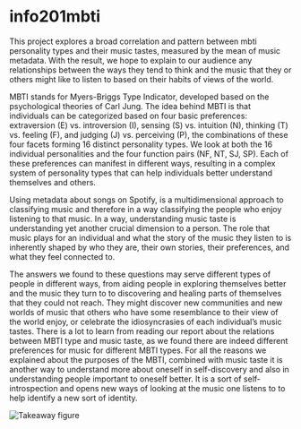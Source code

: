 # info201mbti
This project explores a broad correlation and pattern between mbti personality types and their music tastes, measured by the mean of music metadata. With the result, we hope to explain to our audience any relationships between the ways they tend to think and the music that they or others might like to listen to based on their habits of views of the world.

MBTI stands for Myers-Briggs Type Indicator, developed based on the psychological theories of Carl Jung. The idea behind MBTI is that individuals can be categorized based on four basic preferences: extraversion (E) vs. introversion (I), sensing (S) vs. intuition (N), thinking (T) vs. feeling (F), and judging (J) vs. perceiving (P), the combinations of these four facets forming 16 distinct personality types. We look at both the 16 individual personalities and the four function pairs (NF, NT, SJ, SP). Each of these preferences can manifest in different ways, resulting in a complex system of personality types that can help individuals better understand themselves and others. 

Using metadata about songs on Spotify, is a multidimensional approach to classifying music and therefore in a way classifying the people who enjoy listening to that music. In a way, understanding music taste is understanding yet another crucial dimension to a person. The role that music plays for an individual and what the story of the music they listen to is inherently shaped by who they are, their own stories, their preferences, and what they feel connected to.

The answers we found to these questions may serve different types of people in different ways, from aiding people in exploring themselves better and the music they turn to to discovering and healing parts of themselves that they could not reach. They might discover new communities and new worlds of music that others who have some resemblance to their view of the world enjoy, or celebrate the idiosyncrasies of each individual’s music tastes. There is a lot to learn from reading our report about the relations between MBTI type and music taste, as we found there are indeed different preferences for music for different MBTI types. For all the reasons we explained about the purposes of the MBTI, combined with music taste it is another way to understand more about oneself in self-discovery and also in understanding people important to oneself better. It is a sort of self-introspection and opens new ways of looking at the music one listens to to help identify a new sort of identity.

![Takeaway figure](https://github.com/Mayogoose/info201mbti/takeaway_figure.png)

